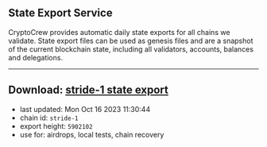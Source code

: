 ## State Export Service
CryptoCrew provides automatic daily state exports for all chains we validate. State export files can be used as genesis files and are a snapshot of the current blockchain state, including all validators, accounts, balances and delegations.

---
**Download: [stride-1 state export](https://dl.ccvalidators.com/SERVICE/stride/stride-1_export_5902102.json)**
---

- last updated: Mon Oct 16 2023 11:30:44
- chain id: `stride-1`
- export height: `5902102`
- use for: airdrops, local tests, chain recovery
